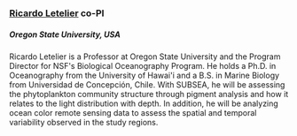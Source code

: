 ### [**Ricardo Letelier**](https://ceoas.oregonstate.edu/directory/ricardo-letelier) co-PI
##### Oregon State University, USA

Ricardo Letelier is a Professor at Oregon State University and the Program Director for NSF's Biological Oceanography Program. He holds a Ph.D. in Oceanography from the University of Hawai'i and a B.S. in Marine Biology from Universidad de Concepción, Chile. With SUBSEA, he will be assessing the phytoplankton community structure through pigment analysis and how it relates to the light distribution with depth. In addition, he will be analyzing ocean color remote sensing data to assess the spatial and temporal variability observed in the study regions.